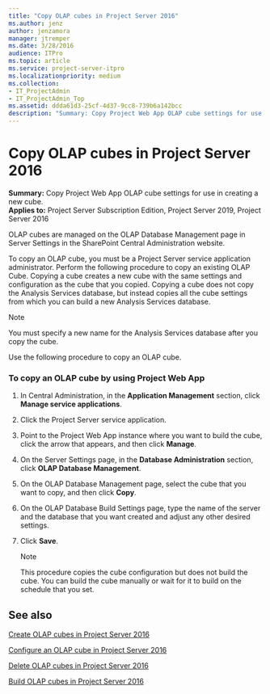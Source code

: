 ```yaml
---
title: "Copy OLAP cubes in Project Server 2016"
ms.author: jenz
author: jenzamora
manager: jtremper
ms.date: 3/28/2016
audience: ITPro
ms.topic: article
ms.service: project-server-itpro
ms.localizationpriority: medium
ms.collection:
- IT_ProjectAdmin
- IT_ProjectAdmin_Top
ms.assetid: ddda61d3-25cf-4d37-9cc8-739b6a142bcc
description: "Summary: Copy Project Web App OLAP cube settings for use in creating a new cube."
---
```


# Copy OLAP cubes in Project Server 2016

**Summary:** Copy Project Web App OLAP cube settings for use in creating a new cube.<br/>
**Applies to:** Project Server Subscription Edition, Project Server 2019, Project Server 2016
  
OLAP cubes are managed on the OLAP Database Management page in Server Settings in the SharePoint Central Administration website.
  
To copy an OLAP cube, you must be a Project Server service application administrator. Perform the following procedure to copy an existing OLAP Cube. Copying a cube creates a new cube with the same settings and configuration as the cube that you copied. Copying a cube does not copy the Analysis Services database, but instead copies all the cube settings from which you can build a new Analysis Services database.
  
> [!NOTE]
> You must specify a new name for the Analysis Services database after you copy the cube. 
  
Use the following procedure to copy an OLAP cube.
  
### To copy an OLAP cube by using Project Web App

1. In Central Administration, in the **Application Management** section, click **Manage service applications**.
    
2. Click the Project Server service application.
    
3. Point to the Project Web App instance where you want to build the cube, click the arrow that appears, and then click **Manage**.
    
4. On the Server Settings page, in the **Database Administration** section, click **OLAP Database Management**.
    
5. On the OLAP Database Management page, select the cube that you want to copy, and then click **Copy**.
    
6. On the OLAP Database Build Settings page, type the name of the server and the database that you want created and adjust any other desired settings.
    
7. Click **Save**.
    
    > [!NOTE]
    > This procedure copies the cube configuration but does not build the cube. You can build the cube manually or wait for it to build on the schedule that you set. 
  
## See also

[Create OLAP cubes in Project Server 2016](create-olap-cubes-in-project-server-2016.md)
  
[Configure an OLAP cube in Project Server 2016](configure-an-olap-cube-in-project-server-2016.md)
  
[Delete OLAP cubes in Project Server 2016](delete-olap-cubes-in-project-server-2016.md)
  
[Build OLAP cubes in Project Server 2016](build-olap-cubes-in-project-server-2016.md)

